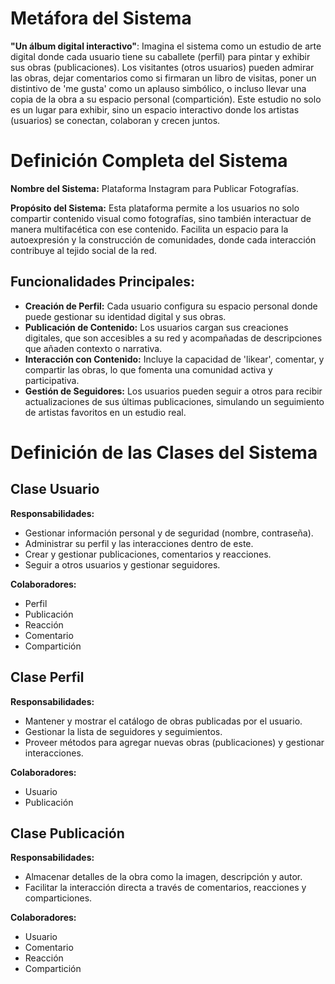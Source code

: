# Metáfora del Sistema

**"Un álbum digital interactivo"**: Imagina el sistema como un estudio de arte digital donde cada usuario tiene su caballete (perfil) para pintar y exhibir sus obras (publicaciones). Los visitantes (otros usuarios) pueden admirar las obras, dejar comentarios como si firmaran un libro de visitas, poner un distintivo de 'me gusta' como un aplauso simbólico, o incluso llevar una copia de la obra a su espacio personal (compartición). Este estudio no solo es un lugar para exhibir, sino un espacio interactivo donde los artistas (usuarios) se conectan, colaboran y crecen juntos.

# Definición Completa del Sistema

**Nombre del Sistema:** Plataforma Instagram para Publicar Fotografías.

**Propósito del Sistema:**
Esta plataforma permite a los usuarios no solo compartir contenido visual como fotografías, sino también interactuar de manera multifacética con ese contenido. Facilita un espacio para la autoexpresión y la construcción de comunidades, donde cada interacción contribuye al tejido social de la red.

## Funcionalidades Principales:

- **Creación de Perfil:** Cada usuario configura su espacio personal donde puede gestionar su identidad digital y sus obras.
- **Publicación de Contenido:** Los usuarios cargan sus creaciones digitales, que son accesibles a su red y acompañadas de descripciones que añaden contexto o narrativa.
- **Interacción con Contenido:** Incluye la capacidad de 'likear', comentar, y compartir las obras, lo que fomenta una comunidad activa y participativa.
- **Gestión de Seguidores:** Los usuarios pueden seguir a otros para recibir actualizaciones de sus últimas publicaciones, simulando un seguimiento de artistas favoritos en un estudio real.

# Definición de las Clases del Sistema

## Clase Usuario

**Responsabilidades:**
- Gestionar información personal y de seguridad (nombre, contraseña).
- Administrar su perfil y las interacciones dentro de este.
- Crear y gestionar publicaciones, comentarios y reacciones.
- Seguir a otros usuarios y gestionar seguidores.

**Colaboradores:**
- Perfil
- Publicación
- Reacción
- Comentario
- Compartición

## Clase Perfil

**Responsabilidades:**
- Mantener y mostrar el catálogo de obras publicadas por el usuario.
- Gestionar la lista de seguidores y seguimientos.
- Proveer métodos para agregar nuevas obras (publicaciones) y gestionar interacciones.

**Colaboradores:**
- Usuario
- Publicación

## Clase Publicación

**Responsabilidades:**
- Almacenar detalles de la obra como la imagen, descripción y autor.
- Facilitar la interacción directa a través de comentarios, reacciones y comparticiones.

**Colaboradores:**
- Usuario
- Comentario
- Reacción
- Compartición